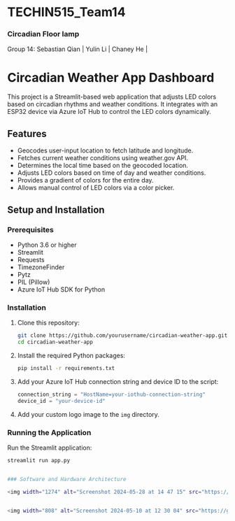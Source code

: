 # TECHIN515_Team14


### Circadian Floor lamp
Group 14:
Sebastian Qian | Yulin Li | Chaney He |


# Circadian Weather App Dashboard

This project is a Streamlit-based web application that adjusts LED colors based on circadian rhythms and weather conditions. It integrates with an ESP32 device via Azure IoT Hub to control the LED colors dynamically.

## Features

- Geocodes user-input location to fetch latitude and longitude.
- Fetches current weather conditions using weather.gov API.
- Determines the local time based on the geocoded location.
- Adjusts LED colors based on time of day and weather conditions.
- Provides a gradient of colors for the entire day.
- Allows manual control of LED colors via a color picker.

## Setup and Installation

### Prerequisites

- Python 3.6 or higher
- Streamlit
- Requests
- TimezoneFinder
- Pytz
- PIL (Pillow)
- Azure IoT Hub SDK for Python

### Installation

1. Clone this repository:
    ```sh
    git clone https://github.com/yourusername/circadian-weather-app.git
    cd circadian-weather-app
    ```

2. Install the required Python packages:
    ```sh
    pip install -r requirements.txt
    ```

3. Add your Azure IoT Hub connection string and device ID to the script:
    ```python
    connection_string = "HostName=your-iothub-connection-string"
    device_id = "your-device-id"
    ```

4. Add your custom logo image to the `img` directory.

### Running the Application

Run the Streamlit application:
```sh
streamlit run app.py


### Software and Hardware Architecture

<img width="1274" alt="Screenshot 2024-05-28 at 14 47 15" src="https://github.com/qianq826/TECHIN515_Team14/assets/148395429/a7158c8d-b518-4461-acbd-76eb1da963fc">


<img width="808" alt="Screenshot 2024-05-10 at 12 30 04" src="https://github.com/qianq826/TECHIN515_Team14/assets/148395429/40ee4f27-12a5-458a-9979-0a559c114430">




